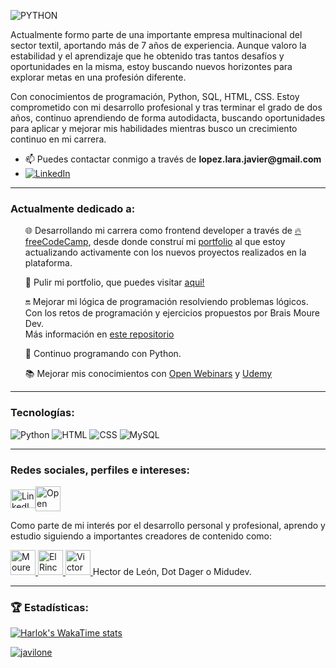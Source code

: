 ![PYTHON](https://github.com/Javilone/Javilone/assets/97972589/97c9ab9f-3fc0-4021-b541-7f8b9820b9d2) 



<p>Actualmente formo parte de una importante empresa multinacional del sector textil, aportando más de 7 años de experiencia. Aunque valoro la estabilidad y el aprendizaje que he obtenido tras tantos desafíos y oportunidades en la misma, estoy buscando nuevos horizontes para explorar metas en una profesión diferente.

Con conocimientos de programación, Python, SQL, HTML, CSS. Estoy comprometido con mi desarrollo profesional y tras terminar el grado de dos años, continuo aprendiendo de forma autodidacta, buscando oportunidades para aplicar y mejorar mis habilidades mientras busco un crecimiento continuo en mi carrera.<p>
<ul>
<li> 📫 Puedes contactar conmigo a través de <b>lopez.lara.javier@gmail.com</b></li>
<li> <a href="https://www.linkedin.com/in/javier-lopez-lara/" target="_blank"><img src="https://img.shields.io/badge/LinkedIn-%230077B5.svg?&style=flat-square&logo=linkedin&logoColor=white" alt="LinkedIn"></a></li>
</ul>

<hr>

<h3 align="left">Actualmente dedicado a:</h3>
<ul>
<p>🌐 Desarrollando mi carrera como frontend developer a través de <a href="https://freecodecamp.org" target="_blank">🔥freeCodeCamp</a>, desde donde construí mi <a href="https://javilone.github.io" target="_blank">portfolio</a> al que estoy actualizando activamente con los nuevos proyectos realizados en la plataforma.
<p>🛜 Pulir mi portfolio, que puedes visitar <a href="https://javilone.github.io" target="_blank">aqui!</a></p>
<p>🔛 Mejorar mi lógica de programación resolviendo problemas lógicos. Con los retos de programación y ejercicios propuestos por Brais Moure Dev. <br>Más información en <a href="https://github.com/Javilone/Retos_de_programacion" target="_blank">este repositorio</a>
<p>🐍 Continuo programando con Python. </p>
<p>📚 Mejorar mis conocimientos con <a href="https://openwebinars.net/@3ve2n82x/" target="_blank">Open Webinars</a> y <a href="https://www.udemy.com/user/javier-6570/" target="_blank">Udemy</a></p>
</ul>

<hr>
<h3 align="left">Tecnologías:</h3>

<div>
  <img alt="Python" src="https://img.shields.io/badge/PYTHON-yellow?style=for-the-badge&logo=python&labelColor=white">
  <img alt="HTML" src="https://img.shields.io/badge/HTML5-orange?style=for-the-badge&logo=html5&labelColor=white">
  <img alt="CSS" src="https://img.shields.io/badge/CSS3-blue?style=for-the-badge&logo=css3&labelColor=black">
  <img alt="MySQL" src="https://img.shields.io/badge/MYSQL-lightgrey?style=for-the-badge&logo=mysql&labelColor=white">
</div>

<hr></hr>
<h3 align="left">Redes sociales, perfiles e intereses: </h3>

<div style="display: flex; align-items: center;">
  <a href="https://www.linkedin.com/in/javier-lopez-lara/" target="blank">
    <img src="https://raw.githubusercontent.com/rahuldkjain/github-profile-readme-generator/master/src/images/icons/Social/linked-in-alt.svg" alt="LinkedIn" height="30" width="40" />
  </a>
  
  <a href="https://openwebinars.net/@3ve2n82x/" target="_blank">
    <img src="https://github.com/Javilone/Javilone/assets/97972589/9ec32888-bec3-4f00-84ae-94c8216bc335)" alt="Open Webinars" width="40">
  </a>
</div>

<p>
  
</p>
<div></div><p>Como parte de mi interés por el desarrollo personal y profesional, aprendo y estudio siguiendo a importantes creadores de contenido como:</p>
  <a href="https://www.twitch.tv/mouredev" target="_blank">
    <img src="https://github.com/Javilone/Javilone/assets/97972589/45391595-08e0-46a0-8567-1f80f5306c3b" alt="Moure Dev Twitch" width="40">
  </a>

  <a href="https://www.youtube.com/channel/UCWn_0MmgojB711LFX-jaCDQ" target="_blank">
    <img src="https://github.com/Javilone/Javilone/assets/97972589/0d4db633-7713-4d9a-bada-5135d2856cc7" alt="El Rincon del Dev" width="40">
  </a>

  <a href="https://victorroblesweb.es" target="_blank">
    <img src="https://github.com/Javilone/Javilone/assets/97972589/5c7b00ca-a118-4f37-93b1-59ea97720fc2" alt="Victor Robles Web" height="40">
  </a>
Hector de León, Dot Dager o Midudev.
</div>

<hr></hr>
<h3 align="left">🏆 Estadísticas: </h3>

<p align="left"> 

[![Harlok's WakaTime stats](https://github-readme-stats.vercel.app/api/wakatime?username=javilone)](https://wakatime.com/@javilone)

<a href="https://github.com/ryo-ma/github-profile-trophy"><img src="https://github-profile-trophy.vercel.app/?username=javilone" alt="javilone" /></a> </p>
